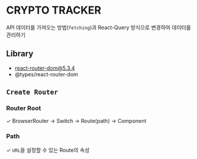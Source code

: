 # CRYPTO TRACKER

API 데이터를 가져오는 방법(`fetching`)과 React-Query 방식으로 변경하여 데이터를 관리하기

## Library

-   react-router-dom@5.3.4
-   @types/react-router-dom

## `Create Router`

### Router Root

✓ BrowserRouter → Switch → Route(path) → Component

### Path

✓ `URL`을 설정할 수 있는 Route의 속성

